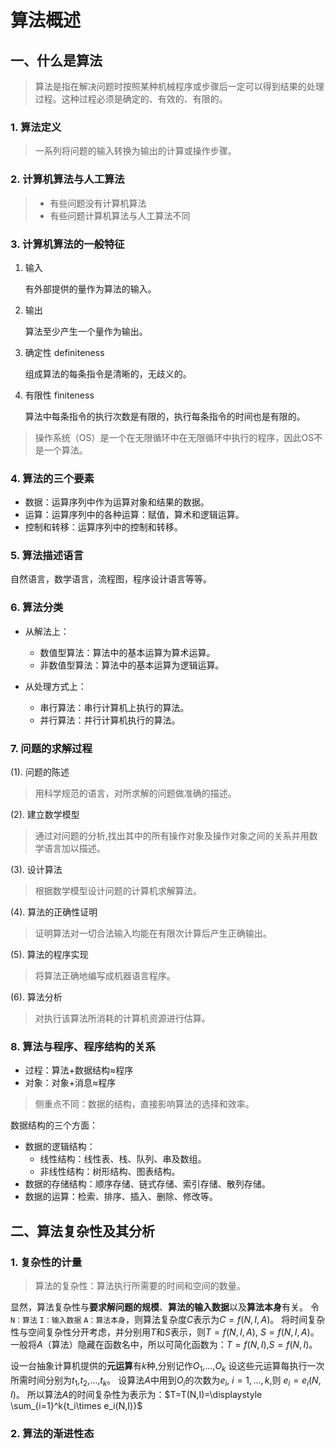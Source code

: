 # 算法概述

## 一、什么是算法

> 算法是指在解决问题时按照某种机械程序或步骤后一定可以得到结果的处理过程。这种过程必须是确定的、有效的、有限的。

### 1. 算法定义

> 一系列将问题的输入转换为输出的计算或操作步骤。

### 2. 计算机算法与人工算法

> - 有些问题没有计算机算法
> - 有些问题计算机算法与人工算法不同

### 3. 计算机算法的一般特征

1. 输入

    有外部提供的量作为算法的输入。
2. 输出

    算法至少产生一个量作为输出。
3. 确定性 definiteness

    组成算法的每条指令是清晰的，无歧义的。
4. 有限性 finiteness

    算法中每条指令的执行次数是有限的，执行每条指令的时间也是有限的。

> 操作系统（OS）是一个在无限循环中在无限循环中执行的程序，因此OS不是一个算法。

### 4. 算法的三个要素

- 数据：运算序列中作为运算对象和结果的数据。
- 运算：运算序列中的各种运算：赋值，算术和逻辑运算。
- 控制和转移：运算序列中的控制和转移。

### 5. 算法描述语言

自然语言，数学语言，流程图，程序设计语言等等。

### 6. 算法分类

- 从解法上：
    - 数值型算法：算法中的基本运算为算术运算。
    - 非数值型算法：算法中的基本运算为逻辑运算。

- 从处理方式上：
    - 串行算法：串行计算机上执行的算法。
    - 并行算法：并行计算机执行的算法。

### 7. 问题的求解过程

(1). 问题的陈述
> 用科学规范的语言，对所求解的问题做准确的描述。

(2). 建立数学模型
> 通过对问题的分析,找出其中的所有操作对象及操作对象之间的关系并用数学语言加以描述。

(3). 设计算法

> 根据数学模型设计问题的计算机求解算法。

(4). 算法的正确性证明
> 证明算法对一切合法输入均能在有限次计算后产生正确输出。

(5). 算法的程序实现
> 将算法正确地编写成机器语言程序。

(6). 算法分析
> 对执行该算法所消耗的计算机资源进行估算。

### 8. 算法与程序、程序结构的关系

- 过程：算法+数据结构$\approx$程序
- 对象：对象+消息$\approx$程序

> 侧重点不同：数据的结构，直接影响算法的选择和效率。

数据结构的三个方面：

- 数据的逻辑结构：
    - 线性结构：线性表、栈、队列、串及数组。
    - 非线性结构：树形结构、图表结构。
- 数据的存储结构：顺序存储、链式存储、索引存储、散列存储。
- 数据的运算：检索、排序、插入、删除、修改等。

## 二、算法复杂性及其分析

### 1. 复杂性的计量

> 算法的复杂性：算法执行所需要的时间和空间的数量。

显然，算法复杂性与**要求解问题的规模**、**算法的输入数据**以及**算法本身**有关。
令`N：算法` `I：输入数据` `A：算法本身`，则算法复杂度$C$表示为$C=f(N,I,A)$。
将时间复杂性与空间复杂性分开考虑，并分别用$T$和$S$表示，则$T=f(N,I,A)$, $S=f(N,I,A)$。一般将$A$（算法）隐藏在函数名中，所以可简化函数为：$T=f(N,I)$,$S=f(N,I)$。

设一台抽象计算机提供的**元运算**有$k$种,分别记作$O_1$,…,$O_k$ 
设这些元运算每执行一次所需时间分别为$t_1$,$t_2$,…,$t_k$。
设算法$A$中用到$O_i$的次数为$e_i$, $i=1,…,k$,则 $e_i=e_i(N,I)$。
所以算法$A$的时间复杂性为表示为：$T=T(N,I)=\displaystyle \sum_{i=1}^k{t_i\times e_i(N,I)}$

### 2. 算法的渐进性态

